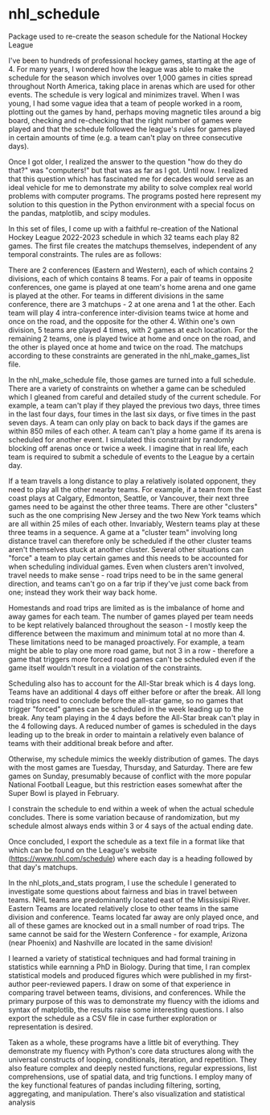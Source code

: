 # nhl_schedule
Package used to re-create the season schedule for the National Hockey League

I've been to hundreds of professional hockey games, starting at the age of 4. For many years, I wondered how the league was able to make the schedule for the season which involves over 1,000 games in cities spread throughout North America, taking place in arenas which are used for other events. The schedule is very logical and minimizes travel. When I was young, I had some vague idea that a team of people worked in a room, plotting out the games by hand, perhaps moving magnetic tiles around a big board, checking and re-checking that the right number of games were played and that the schedule followed the league's rules for games played in certain amounts of time (e.g. a team can't play on three consecutive days).

Once I got older, I realized the answer to the question "how do they do that?" was "computers!" but that was as far as I got. Until now. I realized that this question which has fascinated me for decades would serve as an ideal vehicle for me to demonstrate my ability to solve complex real world problems with computer programs. The programs posted here represent my solution to this question in the Python environment with a special focus on the pandas, matplotlib, and scipy modules. 

In this set of files, I come up with a faithful re-creation of the National Hockey League 2022-2023 schedule in which 32 teams each play 82 games. The first file creates the matchups themselves, independent of any temporal constraints. The rules are as follows:

There are 2 conferences (Eastern and Western), each of which contains 2 divisions, each of which contains 8 teams. For a pair of teams in opposite conferences, one game is played at one team's home arena and one game is played at the other. For teams in different divisions in the same conference, there are 3 matchups - 2 at one arena and 1 at the other. Each team will play 4 intra-conference inter-division teams twice at home and once on the road, and the opposite for the other 4. Within one's own division, 5 teams are played 4 times, with 2 games at each location. For the remaining 2 teams, one is played twice at home and once on the road, and the other is played once at home and twice on the road. The matchups according to these constraints are generated in the nhl_make_games_list file.

In the nhl_make_schedule file, those games are turned into a full schedule. There are a variety of constraints on whether a game can be scheduled which I gleaned from careful and detailed study of the current schedule.  For example, a team can't play if they played the previous two days, three times in the last four days, four times in the last six days, or five times in the past seven days. A team can only play on back to back days if the games are within 850 miles of each other. A team can't play a home game if its arena is scheduled for another event. I simulated this constraint by randomly blocking off arenas once or twice a week. I imagine that in real life, each team is required to submit a schedule of events to the League by a certain day.

If a team travels a long distance to play a relatively isolated opponent, they need to play all the other nearby teams. For example, if a team from the East coast plays at Calgary, Edmonton, Seattle, or Vancouver, their next three games need to be against the other three teams. There are other "clusters" such as the one comprising New Jersey and the two New York teams which are all within 25 miles of each other. Invariably, Western teams play at these three teams in a sequence. A game at a "cluster team" involving long distance travel can therefore only be scheduled if the other cluster teams aren't themselves stuck at another cluster. Several other situations can "force" a team to play certain games and this needs to be accounted for when scheduling individual games. Even when clusters aren't involved, travel needs to make sense - road trips need to be in the same general direction, and teams can't go on a far trip if they've just come back from one; instead they work their way back home.

Homestands and road trips are limited as is the imbalance of home and away games for each team. The number of games played per team needs to be kept relatively balanced throughout the season - I mostly keep the difference between the maximum and minimum total at no more than 4. These limitations need to be managed proactively. For example, a team might be able to play one more road game, but not 3 in a row - therefore a game that triggers more forced road games can't be scheduled even if the game itself wouldn't result in a violation of the constraints. 

Scheduling also has to account for the All-Star break which is 4 days long. Teams have an additional 4 days off either before or after the break. All long road trips need to conclude before the all-star game, so no games that trigger "forced" games can be scheduled in the week leading up to the break. Any team playing in the 4 days before the All-Star break can't play in the 4 following days. A reduced number of games is scheduled in the days leading up to the break in order to maintain a relatively even balance of teams with their additional break before and after.

Otherwise, my schedule mimics the weekly distribution of games. The days with the most games are Tuesday, Thursday, and Saturday. There are few games on Sunday, presumably because of conflict with the more popular National Football League, but this restriction eases somewhat after the Super Bowl is played in February.

I constrain the schedule to end within a week of when the actual schedule concludes. There is some variation because of randomization, but my schedule almost always ends within 3 or 4 says of the actual ending date.

Once concluded, I export the schedule as a text file in a format like that which can be found on the League's website (https://www.nhl.com/schedule) where each day is a heading followed by that day's matchups. 

In the nhl_plots_and_stats program, I use the schedule I generated to investigate some questions about fairness and bias in travel between teams. NHL teams are predominantly located east of the Mississipi River. Eastern Teams are located relatively close to other teams in the same division and conference. Teams located far away are only played once, and all of these games are knocked out in a small number of road trips. The same cannot be said for the Western Conference - for example, Arizona (near Phoenix) and Nashville are located in the same division! 

I learned a variety of statistical techniques and had formal training in statistics while earnning a PhD in Biology. During that time, I ran complex statistical models and produced figures which were published in my first-author peer-reviewed papers. I draw on some of that experience in comparing travel between teams, divisions, and conferences. While the primary purpose of this was to demonstrate my fluency with the idioms and syntax of matplotlib, the results raise some interesting questions. I also export the schedule as a CSV file in case further exploration or representation is desired. 

Taken as a whole, these programs have a little bit of everything. They demonstrate my fluency with Python's core data structures along with the universal constructs of looping, conditionals, iteration, and repetition. They also feature complex and deeply nested functions, regular expressions, list comprehensions, use of spatial data, and trig functions. I employ many of the key functional features of pandas including filtering, sorting, aggregating, and manipulation. There's also visualization and statistical analysis

